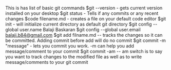This is has list of basic git commands
$git --version   - gets current version installed on your desktop
$git status - Tells if any commits or any recent changes
$code filename.md - creates a file on your default code editor
$git init - will initialize current directory as default git directory
$git config --global user.name Balaji Baskaran
$git config --global user.email balaji.b84@gmail.com
$git add filname.md -- tracks the changes so it can be committed. Adding commit before add will do no commit
$git commit -m "message" - lets you commit you work. -m can help you add message/comment to your commit
$git commit -am -- am switch is to say you want to track changes to the modified file as well as to write message/comments to your git commit
